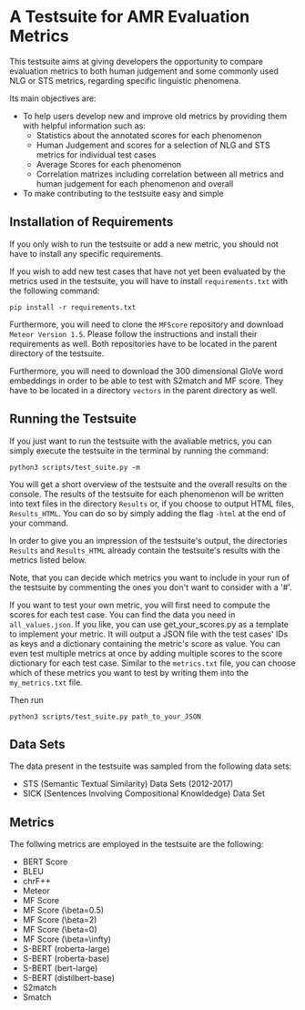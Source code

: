 # A Testsuite for AMR Evaluation Metrics

This testsuite aims at giving developers the opportunity to compare evaluation metrics to both human judgement and some commonly used
NLG or STS metrics, regarding specific linguistic phenomena. 

Its main objectives are:

- To help users develop new and improve old metrics by providing them with helpful information such as:
    - Statistics about the annotated scores for each phenomenon
    - Human Judgement and scores for a selection of NLG and STS metrics for individual test cases
    - Average Scores for each phenomenon
    - Correlation matrizes including correlation between all metrics and human judgement for each phenomenon and overall
- To make contributing to the testsuite easy and simple

## Installation of Requirements

If you only wish to run the testsuite or add a new metric, you should not have to install any specific requirements.

If you wish to add new test cases that have not yet been evaluated by the metrics used in the testsuite, you will have to install `requirements.txt` with the following command:

```
pip install -r requirements.txt
```

Furthermore, you will need to clone the `MFScore` repository and download `Meteor Version 1.5`. Please follow the instructions and install their requirements as well. Both repositories have to be located in the parent directory of the testsuite.

Furthermore, you will need to download the 300 dimensional GloVe word embeddings in order to be able to test with S2match and MF score. They have to be located in a directory `vectors` in the parent directory as well.

## Running the Testsuite

If you just want to run the testsuite with the avaliable metrics, you can simply execute the testsuite in the terminal by running the command:

```
python3 scripts/test_suite.py -m
```

You will get a short overview of the testsuite and the overall results on the console. The results of the testsuite for each phenomenon will be written into text files in the directory ```Results``` or, if you choose to output HTML files, ```Results_HTML```. You can do so by simply adding the flag ```-html``` at the end of your command.

In order to give you an impression of the testsuite's output, the directories ```Results``` and ```Results_HTML``` already contain the testsuite's results with the metrics listed below.

Note, that you can decide which metrics you want to include in your run of the testsuite by commenting the ones you don't want to consider with a '#'.


If you want to test your own metric, you will first need to compute the scores for each test case. You can find the data you need in `all_values.json`. If you like, you can use get_your_scores.py as a template to implement your metric. It will output a JSON file with the test cases' IDs as keys and a dictionary containing the metric's score as value. You can even test multiple metrics at once by adding multiple scores to the score dictionary for each test case. Similar to the ```metrics.txt``` file, you can choose which of these metrics you want to test by writing them into the ```my_metrics.txt``` file.

Then run 

```
python3 scripts/test_suite.py path_to_your_JSON
```

## Data Sets

The data present in the testsuite was sampled from the following data sets:

- STS (Semantic Textual Similarity) Data Sets (2012-2017)
- SICK (Sentences Involving Compositional Knowldedge) Data Set

## Metrics

The follwing metrics are employed in the testsuite are the following:

- BERT Score
- BLEU 
- chrF++
- Meteor
- MF Score
- MF Score (\beta=0.5)
- MF Score (\beta=2)
- MF Score (\beta=0)
- MF Score (\beta=\infty)
- S-BERT (roberta-large)
- S-BERT (roberta-base)
- S-BERT (bert-large)
- S-BERT (distilbert-base)
- S2match
- Smatch